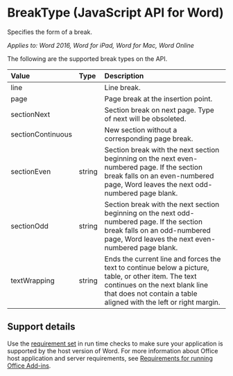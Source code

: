# BreakType (JavaScript API for Word)

Specifies the form of a break.

_Applies to: Word 2016, Word for iPad, Word for Mac, Word Online_

The following are the supported break types on the API.

| **Value**         | **Type** | **Description**     |
|:-----------------|:--------|:----|
|line| | Line break. |
|page| | Page break at the insertion point.|
|sectionNext| | Section break on next page. Type of next will be obsoleted.|
|sectionContinuous| | New section without a corresponding page break.|
|sectionEven| string | Section break with the next section beginning on the next even-numbered page. If the section break falls on an even-numbered page, Word leaves the next odd-numbered page blank.|
|sectionOdd| string | Section break with the next section beginning on the next odd-numbered page. If the section break falls on an odd-numbered page, Word leaves the next even-numbered page blank.|
|textWrapping| string | Ends the current line and forces the text to continue below a picture, table, or other item. The text continues on the next blank line that does not contain a table aligned with the left or right margin.|

## Support details
Use the [requirement set](../office-add-in-requirement-sets.md) in run time checks to make sure your application is supported by the host version of Word. For more information about Office host application and server requirements, see [Requirements for running Office Add-ins](../../docs/overview/requirements-for-running-office-add-ins.md).
